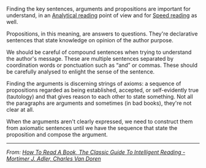 Finding the key sentences, arguments and propositions are important for understand, in an [Analytical reading](Analytical%20reading.md) point of view and for [Speed reading](Speed%20reading.md) as well. 

Propositions, in this meaning, are answers to questions. They're declarative sentences that state knowledge on opinion of the author purpose.

We should be careful of compound sentences when trying to understand the author's message. These are multiple sentences separated by coordination words or ponctuation such as “and” or commas. These should be carefully analysed to enlight the sense of the sentence. 

Finding the arguments is discerning strings of axioms: a sequence of propositions regarded as being established, accepted, or self-evidently true (tautology) and that gives reason to each other to state something. Not all the paragraphs are arguments and sometimes (in bad books), they're not clear at all.

When the arguments aren't clearly expressed, we need to construct them from axiomatic sentences until we have the sequence that state the proposition and compose the argument.

---
*From: [How To Read A Book, The Classic Guide To Intelligent Reading - Mortimer J. Adler, Charles Van Doren](How%20To%20Read%20A%20Book,%20The%20Classic%20Guide%20To%20Intelligent%20Reading%20-%20Mortimer%20J.%20Adler,%20Charles%20Van%20Doren.md)*